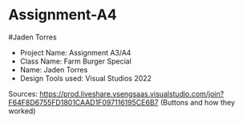 # Assignment-A4

#Jaden Torres
- Project Name: Assignment A3/A4
- Class Name: Farm Burger Special
- Name: Jaden Torres
- Design Tools used: Visual Studios 2022

Sources: https://prod.liveshare.vsengsaas.visualstudio.com/join?F64F8D6755FD1801CAAD1F097116195CE6B7 (Buttons and how they worked)
